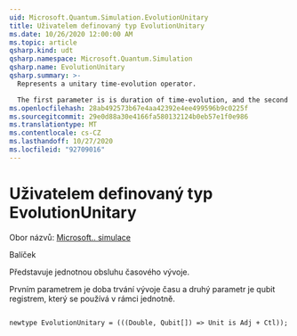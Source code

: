 ```yaml
---
uid: Microsoft.Quantum.Simulation.EvolutionUnitary
title: Uživatelem definovaný typ EvolutionUnitary
ms.date: 10/26/2020 12:00:00 AM
ms.topic: article
qsharp.kind: udt
qsharp.namespace: Microsoft.Quantum.Simulation
qsharp.name: EvolutionUnitary
qsharp.summary: >-
  Represents a unitary time-evolution operator.

  The first parameter is is duration of time-evolution, and the second parameter is the qubit register acted upon by the unitary.
ms.openlocfilehash: 28ab492573b67e4aa42392e4ee499596b9c0225f
ms.sourcegitcommit: 29e0d88a30e4166fa580132124b0eb57e1f0e986
ms.translationtype: MT
ms.contentlocale: cs-CZ
ms.lasthandoff: 10/27/2020
ms.locfileid: "92709016"
---
```

# <a name="evolutionunitary-user-defined-type"></a>Uživatelem definovaný typ EvolutionUnitary

Obor názvů: [Microsoft.. simulace](xref:Microsoft.Quantum.Simulation)

Balíček [](https://nuget.org/packages/)


Představuje jednotnou obsluhu časového vývoje.

Prvním parametrem je doba trvání vývoje času a druhý parametr je qubit registrem, který se používá v rámci jednotně.

```qsharp

newtype EvolutionUnitary = (((Double, Qubit[]) => Unit is Adj + Ctl));
```

